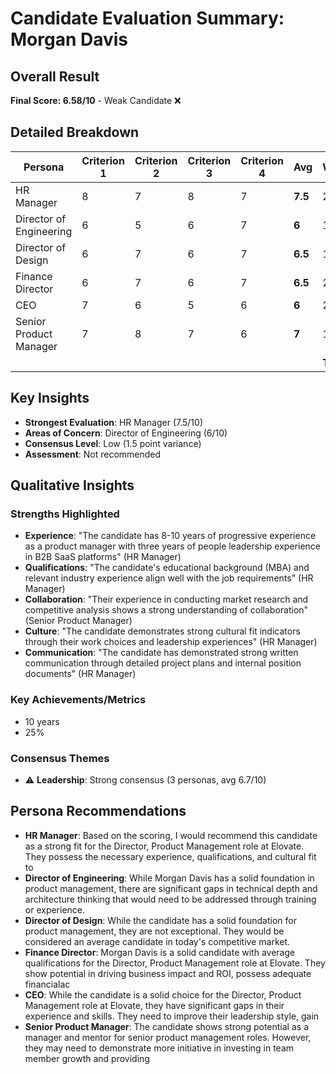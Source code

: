 # Candidate Evaluation Summary: Morgan Davis

## Overall Result
**Final Score: 6.58/10** - Weak Candidate ❌

## Detailed Breakdown

| Persona | Criterion 1 | Criterion 2 | Criterion 3 | Criterion 4 | **Avg** | Weight | **Weighted** |
|---------|-------------|-------------|-------------|-------------|---------|--------|--------------|
| HR Manager | 8 | 7 | 8 | 7 | **7.5** | 20% | **1.5** |
| Director of Engineering | 6 | 5 | 6 | 7 | **6** | 15% | **0.9** |
| Director of Design | 6 | 7 | 6 | 7 | **6.5** | 15% | **0.98** |
| Finance Director | 6 | 7 | 6 | 7 | **6.5** | 20% | **1.3** |
| CEO | 7 | 6 | 5 | 6 | **6** | 20% | **1.2** |
| Senior Product Manager | 7 | 8 | 7 | 6 | **7** | 10% | **0.7** |
| | | | | | | **Total** | **6.58** |

## Key Insights
- **Strongest Evaluation**: HR Manager (7.5/10)
- **Areas of Concern**: Director of Engineering (6/10)
- **Consensus Level**: Low (1.5 point variance)
- **Assessment**: Not recommended

## Qualitative Insights

### Strengths Highlighted
- **Experience**: "The candidate has 8-10 years of progressive experience as a product manager with three years of people leadership experience in B2B SaaS platforms" (HR Manager)
- **Qualifications**: "The candidate's educational background (MBA) and relevant industry experience align well with the job requirements" (HR Manager)
- **Collaboration**: "Their experience in conducting market research and competitive analysis shows a strong understanding of collaboration" (Senior Product Manager)
- **Culture**: "The candidate demonstrates strong cultural fit indicators through their work choices and leadership experiences" (HR Manager)
- **Communication**: "The candidate has demonstrated strong written communication through detailed project plans and internal position documents" (HR Manager)

### Key Achievements/Metrics
- 10 years
- 25%

### Consensus Themes
- ⚠️ **Leadership**: Strong consensus (3 personas, avg 6.7/10)

## Persona Recommendations
- **HR Manager**: Based on the scoring, I would recommend this candidate as a strong fit for the Director, Product Management role at Elovate. They possess the necessary experience, qualifications, and cultural fit to 
- **Director of Engineering**: While Morgan Davis has a solid foundation in product management, there are significant gaps in technical depth and architecture thinking that would need to be addressed through training or experience.
- **Director of Design**: While the candidate has a solid foundation for product management, they are not exceptional. They would be considered an average candidate in today's competitive market.
- **Finance Director**: Morgan Davis is a solid candidate with average qualifications for the Director, Product Management role at Elovate. They show potential in driving business impact and ROI, possess adequate financialac
- **CEO**: While the candidate is a solid choice for the Director, Product Management role at Elovate, they have significant gaps in their experience and skills. They need to improve their leadership style, gain
- **Senior Product Manager**: The candidate shows strong potential as a manager and mentor for senior product management roles. However, they may need to demonstrate more initiative in investing in team member growth and providing
